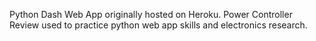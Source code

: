 Python Dash Web App originally hosted on Heroku. Power Controller Review used to practice python web app skills and electronics research.
